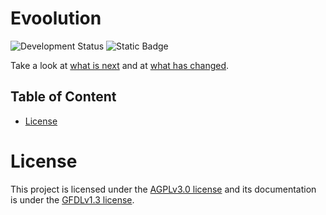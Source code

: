 # Evoolution
![Development Status](https://img.shields.io/badge/Development%2520Status-Active-green?style=for-the-badge&logo=C&label=Status)
![Static Badge](https://img.shields.io/badge/Unrealeased-yellow?style=for-the-badge)

Take a look at [what is next](./RELEASELOG.md) and at [what has
changed](./CHANGELOG.md).

## Table of Content
- [License](#license)

# License
This project is licensed under the [AGPLv3.0 license](./LICENSE.md) and its documentation is
under the [GFDLv1.3 license](./documentation/LICENSE.md).
